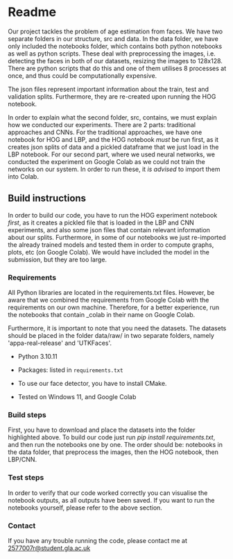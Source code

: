 # Readme

Our project tackles the problem of age estimation from faces. We have two separate folders in our structure, src and data. In the data folder, we have only included the notebooks folder, which contains both python notebooks as well as python scripts. These deal with preprocessing the images, i.e. detecting the faces in both of our datasets, resizing the images to 128x128. There are python scripts that do this and one of them utilises 8 processes at once, and thus could be computationally expensive.


The json files represent important information about the train, test and validation splits. Furthermore, they are re-created upon running the HOG notebook.


In order to explain what the second folder, src, contains, we must explain how we conducted our experiments. There are 2 parts: traditional approaches and CNNs. For the traditional approaches, we have one notebook for HOG and LBP, and the HOG notebook *must* be run first, as it creates json splits of data and a pickled dataframe that we just load in the LBP notebook. For our second part, where we used neural networks, we conducted the experiment on Google Colab as we could not train the networks on our system. In order to run these, it *is advised* to import them into Colab.

## Build instructions

In order to build our code, you have to run the HOG experiment notebook *first*, as it creates a pickled file that is loaded in the LBP and CNN experiments, and also some json files that contain relevant information about our splits. Furthermore, in some of our notebooks we just re-imported the already trained models and tested them in order to compute graphs, plots, etc (on Google Colab). We would have included the model in the submission, but they are too large.

### Requirements

All Python libraries are located in the requirements.txt files. However, be aware that we combined the requirements from Google Colab with the requirements on our own machine. Therefore, for a better experience, run the notebooks that contain _colab in their name on Google Colab.


Furthermore, it is important to note that you need the datasets. The datasets should be placed in the folder data/raw/ in two separate folders, namely 'appa-real-release' and 'UTKFaces'.


* Python 3.10.11
* Packages: listed in `requirements.txt` 
* To use our face detector, you have to install CMake.

* Tested on Windows 11, and Google Colab

### Build steps
First, you have to download and place the datasets into the folder highlighted above.
To build our code just run *pip install requirements.txt*, and then run the notebooks one by one. The order should be: notebooks in the data folder, that preprocess the images, then the HOG notebook, then LBP/CNN.

### Test steps

In order to verify that our code worked correctly you can visualise the notebook outputs, as all outputs have been saved. If you want to run the notebooks yourself, please refer to the above section.

### Contact
If you have any trouble running the code, please contact me at 2577007r@student.gla.ac.uk